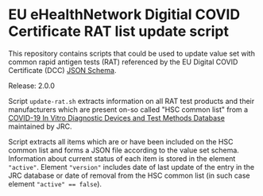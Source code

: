 # EU eHealthNetwork Digitial COVID Certificate RAT list update script

This repository contains scripts that could be used to update value set with common rapid antigen tests (RAT) referenced by the EU Digital COVID Certificate (DCC) [JSON Schema](https://github.com/ehn-dcc-development/ehn-dcc-schema).

Release: 2.0.0

Script `update-rat.sh` extracts information on all RAT test products and their manufacturers which are present on-so called "HSC common list" from a [COVID-19 In Vitro Diagnostic Devices and Test Methods Database](https://covid-19-diagnostics.jrc.ec.europa.eu/devices) maintained by JRC.

Script extracts all items which are or have been included on the HSC common list and forms a JSON file according to the value set schema. Information about current status of each item is stored in the element `"active"`. Element `"version"` includes date of last update of the entry in the JRC database or date of removal from the HSC common list (in such case element `"active" == false`).
